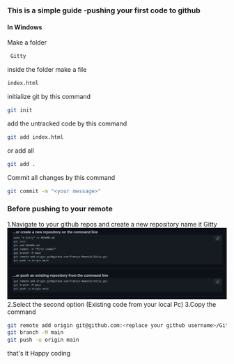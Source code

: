### This is a simple guide -pushing your first code to github

#### In Windows
Make a folder
 ```sh
  Gitty
```
inside the folder make a file 
```sh
index.html
```
initialize git by this command
```sh
git init
```                           
add the untracked code by this command
```sh
git add index.html
```
or add all
```sh
git add .
```
Commit all changes by this command
```sh
git commit -m "<your message>"
```
     
###  Before pushing to your remote
1.Navigate to your github repos and create a new repository name it Gitty
<img src="https://github.com/Francis-Mwaniki/Gitty/blob/main/img/gity.png"/>
2.Select the second option (Existing code from your local Pc)
3.Copy the command
```sh
git remote add origin git@github.com:<replace your github username>/Gitty.git
git branch -M main
git push -u origin main
```


that's it Happy coding

